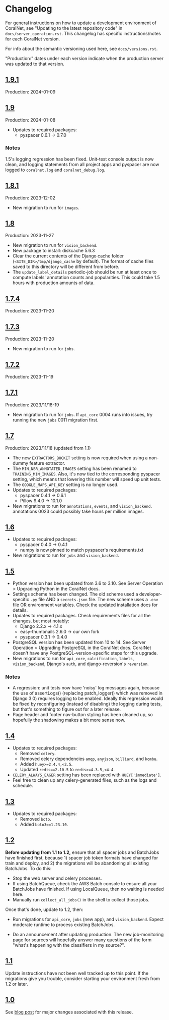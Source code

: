 # Changelog


For general instructions on how to update a development environment of CoralNet, see "Updating to the latest repository code" in `docs/server_operation.rst`. This changelog has specific instructions/notes for each CoralNet version.

For info about the semantic versioning used here, see `docs/versions.rst`.

"Production:" dates under each version indicate when the production server was updated to that version.


## [1.9.1](https://github.com/coralnet/coralnet/tree/1.9.1)

Production: 2024-01-09

## [1.9](https://github.com/coralnet/coralnet/tree/1.9)

Production: 2024-01-08

- Updates to required packages:
  - pyspacer 0.6.1 -> 0.7.0

### Notes

1.5's logging regression has been fixed. Unit-test console output is now clean, and logging statements from all project apps and pyspacer are now logged to `coralnet.log` and `coralnet_debug.log`.

## [1.8.1](https://github.com/coralnet/coralnet/tree/1.8.1)

Production: 2023-12-02

- New migration to run for `images`.

## [1.8](https://github.com/coralnet/coralnet/tree/1.8)

Production: 2023-11-27

- New migration to run for `vision_backend`.
- New package to install: diskcache 5.6.3
- Clear the current contents of the Django cache folder (`<SITE_DIR>/tmp/django_cache` by default). The format of cache files saved to this directory will be different from before.
- The `update_label_details` periodic-job should be run at least once to compute labels' annotation counts and popularities. This could take 1.5 hours with production amounts of data.

## [1.7.4](https://github.com/coralnet/coralnet/tree/1.7.4)

Production: 2023-11-20

## [1.7.3](https://github.com/coralnet/coralnet/tree/1.7.3)

Production: 2023-11-20

- New migration to run for `jobs`.

## [1.7.2](https://github.com/coralnet/coralnet/tree/1.7.2)

Production: 2023-11-19

## [1.7.1](https://github.com/coralnet/coralnet/tree/1.7.1)

Production: 2023/11/18-19

- New migration to run for `jobs`. If `api_core` 0004 runs into issues, try running the new `jobs` 0011 migration first.

## [1.7](https://github.com/coralnet/coralnet/tree/1.7)

Production: 2023/11/18 (updated from 1.1)

- The new `EXTRACTORS_BUCKET` setting is now required when using a non-dummy feature extractor.
- The `MIN_NBR_ANNOTATED_IMAGES` setting has been renamed to `TRAINING_MIN_IMAGES`. Also, it's now tied to the corresponding pyspacer setting, which means that lowering this number will speed up unit tests.
- The `GOOGLE_MAPS_API_KEY` setting is no longer used.
- Updates to required packages:
  - pyspacer 0.4.1 -> 0.6.1
  - Pillow 9.4.0 -> 10.1.0
- New migrations to run for `annotations`, `events`, and `vision_backend`. annotations 0023 could possibly take hours per million images.

## [1.6](https://github.com/coralnet/coralnet/tree/1.6)

- Updates to required packages:
  - pyspacer 0.4.0 -> 0.4.1
  - numpy is now pinned to match pyspacer's requirements.txt
- New migrations to run for `jobs` and `vision_backend`.

## [1.5](https://github.com/coralnet/coralnet/tree/1.5)

- Python version has been updated from 3.6 to 3.10. See Server Operation > Upgrading Python in the CoralNet docs.
- Settings scheme has been changed. The old scheme used a developer-specific `.py` file AND a `secrets.json` file. The new scheme uses a `.env` file OR environment variables. Check the updated installation docs for details.
- Updates to required packages. Check requirements files for all the changes, but most notably:
  - Django 2.2.x -> 4.1.x
  - easy-thumbnails 2.6.0 -> our own fork
  - pyspacer 0.3.1 -> 0.4.0
- PostgreSQL version has been updated from 10 to 14. See Server Operation > Upgrading PostgreSQL in the CoralNet docs. CoralNet doesn't have any PostgreSQL-version-specific steps for this upgrade.
- New migrations to run for `api_core`, `calcification`, `labels`, `vision_backend`, Django's `auth`, and django-reversion's `reversion`.

### Notes

- A regression: unit tests now have 'noisy' log messages again, because the use of assertLogs() (replacing patch_logger() which was removed in Django 3.0) requires logging to be enabled. Ideally this regression would be fixed by reconfiguring (instead of disabling) the logging during tests, but that's something to figure out for a later release.
- Page header and footer nav-button styling has been cleaned up, so hopefully the shadowing makes a bit more sense now.

## [1.4](https://github.com/coralnet/coralnet/tree/1.4)

- Updates to required packages:
  - Removed `celery`.
  - Removed celery dependencies `amqp`, `anyjson`, `billiard`, and `kombu`.
  - Added `huey>=2.4.4,<2.5`.
  - Updated `redis==2.10.5` to `redis>=4.3.5,<4.4`.
- ``CELERY_ALWAYS_EAGER`` setting has been replaced with ``HUEY['immediate']``.
- Feel free to clean up any celery-generated files, such as the logs and schedule.

## [1.3](https://github.com/coralnet/coralnet/tree/1.3)

- Updates to required packages:
  - Removed `boto`.
  - Added `boto3==1.23.10`.

## [1.2](https://github.com/coralnet/coralnet/tree/1.2)

**Before updating from 1.1 to 1.2,** ensure that all spacer jobs and BatchJobs have finished first, because 1) spacer job token formats have changed for train and deploy, and 2) the migrations will be abandoning all existing BatchJobs. To do this:
  - Stop the web server and celery processes.
  - If using BatchQueue, check the AWS Batch console to ensure all your BatchJobs have finished. If using LocalQueue, then no waiting is needed here.
  - Manually run `collect_all_jobs()` in the shell to collect those jobs.

Once that's done, update to 1.2, then:

- Run migrations for ``api_core``, ``jobs`` (new app), and ``vision_backend``. Expect moderate runtime to process existing BatchJobs.

- Do an announcement after updating production. The new job-monitoring page for sources will hopefully answer many questions of the form "what's happening with the classifiers in my source?".

## [1.1](https://github.com/coralnet/coralnet/tree/1.1)

Update instructions have not been well tracked up to this point. If the migrations give you trouble, consider starting your environment fresh from 1.2 or later.

## [1.0](https://github.com/coralnet/coralnet/tree/1.0)

See [blog post](https://coralnet.ucsd.edu/blog/coralnet-is-officially-out-of-beta/) for major changes associated with this release.